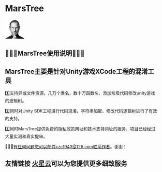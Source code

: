 # MarsTree
  ![网络不佳，再次刷新显示图片](https://github.com/CoderChan/MarsTree/blob/master/%E4%BB%8B%E7%BB%8D%E5%9B%BE/logo.png?raw=true)
## 🍎🍎🍎MarsTree使用说明🍎🍎🍎
 ## MarsTree主要是针对Unity游戏XCode工程的混淆工具 
 
 1️⃣支持异或文件资源，几万个类名，数十万函数名，添加垃圾代码修改unity游戏的逻辑树。  
 
 2️⃣同时对Unity SDK工程进行代码混淆，字符串加密、修改代码逻辑树进行了有效的支持。  
 
 3️⃣同时MarsTree提供免费的隐私政策网址和技术支持网址的服务，项目已经经过大量实测和真实提审。 
 
 🍎🍎🍎有任何问题您可以邮件czc1943@126.com联系作者。谢谢！  
 

## 友情链接  [火星云](https://www.gshun.top/)可以为您提供更多细致服务
